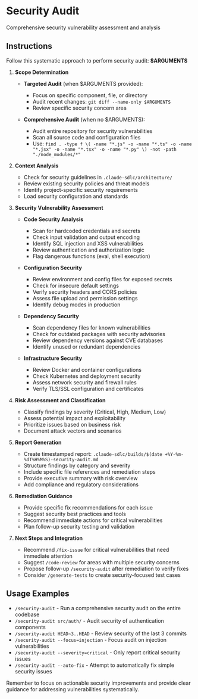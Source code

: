 # Security Audit

Comprehensive security vulnerability assessment and analysis

## Instructions

Follow this systematic approach to perform security audit: **$ARGUMENTS**

1. **Scope Determination**
   - **Targeted Audit** (when $ARGUMENTS provided):
     - Focus on specific component, file, or directory
     - Audit recent changes: `git diff --name-only $ARGUMENTS`
     - Review specific security concern area
   
   - **Comprehensive Audit** (when no $ARGUMENTS):
     - Audit entire repository for security vulnerabilities
     - Scan all source code and configuration files
     - Use: `find . -type f \( -name "*.js" -o -name "*.ts" -o -name "*.jsx" -o -name "*.tsx" -o -name "*.py" \) -not -path "./node_modules/*"`

2. **Context Analysis**
   - Check for security guidelines in `.claude-sdlc/architecture/`
   - Review existing security policies and threat models
   - Identify project-specific security requirements
   - Load security configuration and standards

3. **Security Vulnerability Assessment**
   - **Code Security Analysis**
     - Scan for hardcoded credentials and secrets
     - Check input validation and output encoding
     - Identify SQL injection and XSS vulnerabilities
     - Review authentication and authorization logic
     - Flag dangerous functions (eval, shell execution)

   - **Configuration Security**
     - Review environment and config files for exposed secrets
     - Check for insecure default settings
     - Verify security headers and CORS policies
     - Assess file upload and permission settings
     - Identify debug modes in production

   - **Dependency Security**
     - Scan dependency files for known vulnerabilities
     - Check for outdated packages with security advisories
     - Review dependency versions against CVE databases
     - Identify unused or redundant dependencies

   - **Infrastructure Security**
     - Review Docker and container configurations
     - Check Kubernetes and deployment security
     - Assess network security and firewall rules
     - Verify TLS/SSL configuration and certificates

4. **Risk Assessment and Classification**
   - Classify findings by severity (Critical, High, Medium, Low)
   - Assess potential impact and exploitability
   - Prioritize issues based on business risk
   - Document attack vectors and scenarios

5. **Report Generation**
   - Create timestamped report: `.claude-sdlc/builds/$(date +%Y-%m-%dT%H%M%S)-security-audit.md`
   - Structure findings by category and severity
   - Include specific file references and remediation steps
   - Provide executive summary with risk overview
   - Add compliance and regulatory considerations

6. **Remediation Guidance**
   - Provide specific fix recommendations for each issue
   - Suggest security best practices and tools
   - Recommend immediate actions for critical vulnerabilities
   - Plan follow-up security testing and validation

7. **Next Steps and Integration**
   - Recommend `/fix-issue` for critical vulnerabilities that need immediate attention
   - Suggest `/code-review` for areas with multiple security concerns
   - Propose follow-up `/security-audit` after remediation to verify fixes
   - Consider `/generate-tests` to create security-focused test cases

## Usage Examples

- `/security-audit` - Run a comprehensive security audit on the entire codebase
- `/security-audit src/auth/` - Audit security of authentication components
- `/security-audit HEAD~3..HEAD` - Review security of the last 3 commits
- `/security-audit --focus=injection` - Focus audit on injection vulnerabilities
- `/security-audit --severity=critical` - Only report critical security issues
- `/security-audit --auto-fix` - Attempt to automatically fix simple security issues

Remember to focus on actionable security improvements and provide clear guidance for addressing vulnerabilities systematically.
